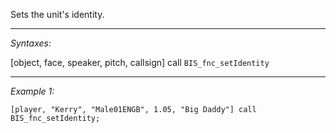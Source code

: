 Sets the unit's identity.


---
*Syntaxes:*

[object, face, speaker, pitch, callsign] call `BIS_fnc_setIdentity`

---
*Example 1:*

```sqf
[player, "Kerry", "Male01ENGB", 1.05, "Big Daddy"] call BIS_fnc_setIdentity;
```